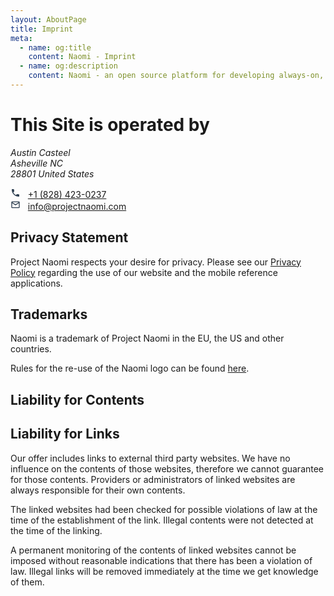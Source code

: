 ```yaml
---
layout: AboutPage
title: Imprint
meta:
  - name: og:title
    content: Naomi - Imprint
  - name: og:description
    content: Naomi - an open source platform for developing always-on, voice-controlled applications
---
```


# This Site is operated by

<address>
<p>Austin Casteel<br />Asheville NC<br />28801 United States</p>
</address>

<svg style="width:16px;height:16px" viewBox="0 0 24 24">
    <path fill="#2c3e50" d="M6.62,10.79C8.06,13.62 10.38,15.94 13.21,17.38L15.41,15.18C15.69,14.9 16.08,14.82 16.43,14.93C17.55,15.3 18.75,15.5 20,15.5A1,1 0 0,1 21,16.5V20A1,1 0 0,1 20,21A17,17 0 0,1 3,4A1,1 0 0,1 4,3H7.5A1,1 0 0,1 8.5,4C8.5,5.25 8.7,6.45 9.07,7.57C9.18,7.92 9.1,8.31 8.82,8.59L6.62,10.79Z" />
</svg> &nbsp; <a href="tel:+4961546039765">+1 (828) 423-0237</a>
<br />
<svg style="width:16px;height:16px" viewBox="0 0 24 24">
    <path fill="#2c3e50" d="M4,4H20A2,2 0 0,1 22,6V18A2,2 0 0,1 20,20H4C2.89,20 2,19.1 2,18V6C2,4.89 2.89,4 4,4M12,11L20,6H4L12,11M4,18H20V8.37L12,13.36L4,8.37V18Z" />
</svg> &nbsp; <a href="mailto:info@projectnaomi.com">info@projectnaomi.com</a>

## Privacy Statement

Project Naomi respects your desire for privacy. Please see our [Privacy Policy](/privacy.html)
regarding the use of our website and the mobile reference applications.

## Trademarks

Naomi is a trademark of Project Naomi in the EU, the US and other countries.

Rules for the re-use of the Naomi logo can be found [here](/about/logos.html).

## Liability for Contents

## Liability for Links

Our offer includes links to external third party websites. We have no influence on the
contents of those websites, therefore we cannot guarantee for those contents. Providers
or administrators of linked websites are always responsible for their own contents.

The linked websites had been checked for possible violations of law at the time of the
establishment of the link. Illegal contents were not detected at the time of the
linking.

A permanent monitoring of the contents of linked websites cannot be imposed
without reasonable indications that there has been a violation of law. Illegal links
will be removed immediately at the time we get knowledge of them.
